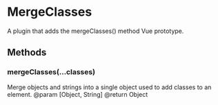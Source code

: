 # MergeClasses

A plugin that adds the mergeClasses() method Vue prototype.

## Methods

### mergeClasses(...classes)
Merge objects and strings into a single object used to add classes to an element.
@param  [Object, String]
@return Object
